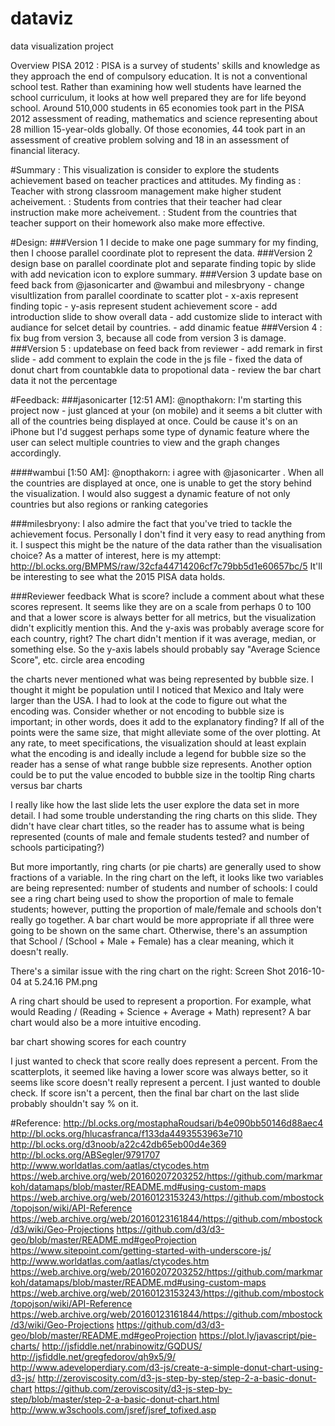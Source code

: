 # dataviz
data visualization project

Overview
PISA 2012 :  PISA is a survey of students' skills and knowledge as they approach the end of compulsory education. It is not a conventional school test. Rather than examining how well students have learned the school curriculum, it looks at how well prepared they are for life beyond school.
Around 510,000 students in 65 economies took part in the PISA 2012 assessment of reading, mathematics and science representing about 28 million 15-year-olds globally. Of those economies, 44 took part in an assessment of creative problem solving and 18 in an assessment of financial literacy.

#Summary : 
This visualization is consider to explore the students achievement based on teacher practices and attitudes.
My finding as    : Teacher with strong classroom management make higher student acheivement.
                 : Students from contries that their teacher had clear instruction make more acheivement.
                 : Student from the countries that teacher support on their homework also make more effective.

#Design: 
###Version 1 
               I decide to make one page summary for my finding, then I choose parallel coordinate plot to represent the data.
###Version 2 
              design base on parallel coordinate plot and separate finding topic by slide with add nevication icon to explore summary.
###Version 3 
              update base on feed back from @jasonicarter and @wambui and  milesbryony
              - change visultlization from parallel coordinate to scatter plot
              - x-axis represent finding topic
              - y-asis represent student achievement score
              - add introduction slide to show overall data
              - add customize slide to interact with audiance for selcet detail by countries.
              - add dinamic featue
###Version 4 : fix bug from version 3, because all code from version 3 is damage.
###Version 5 : updatebase on feed back from reviewer
            - add remark in first slide
            - add comment to explain the code in the js file
            - fixed the data of donut chart from countabkle data to propotional data
            - review the bar chart data it not the percentage

#Feedback:
###jasonicarter [12:51 AM]:
@nopthakorn: I'm starting this project now - just glanced at your (on mobile) and it seems a bit clutter with all of the countries being displayed at once. Could be cause it's on an iPhone but I'd suggest perhaps some type of dynamic feature where the user can select multiple countries to view and the graph changes accordingly.

####wambui [1:50 AM]:
@nopthakorn:  i agree with @jasonicarter . When all the countries are displayed at once, one is unable to get the story behind the visualization. I would also suggest a dynamic feature of not only countries but also regions or ranking  categories

###milesbryony:
I also admire the fact that you've tried to tackle the achievement focus. Personally I don't find it very easy to read anything from it. I suspect this might be the nature of the data rather than the visualisation choice?
As a matter of interest, here is my attempt: http://bl.ocks.org/BMPMS/raw/32cfa44714206cf7c79bb5d1e60657bc/5
It'll be interesting to see what the 2015 PISA data holds.

###Reviewer feedback
What is score?
include a comment about what these scores represent. It seems like they are on a scale from perhaps 0 to 100 and that a lower score is always better for all metrics, but the visualization didn't explicitly mention this. And the y-axis was probably average score for each country, right? The chart didn't mention if it was average, median, or something else. So the y-axis labels should probably say "Average Science Score", etc.
circle area encoding

the charts never mentioned what was being represented by bubble size. I thought it might be population until I noticed that Mexico and Italy were larger than the USA. I had to look at the code to figure out what the encoding was. Consider whether or not encoding to bubble size is important; in other words, does it add to the explanatory finding? If all of the points were the same size, that might alleviate some of the over plotting. At any rate, to meet specifications, the visualization should at least explain what the encoding is and ideally include a legend for bubble size so the reader has a sense of what range bubble size represents. Another option could be to put the value encoded to bubble size in the tooltip
Ring charts versus bar charts

I really like how the last slide lets the user explore the data set in more detail. I had some trouble understanding the ring charts on this slide. They didn't have clear chart titles, so the reader has to assume what is being represented (counts of male and female students tested? and number of schools participating?)

But more importantly, ring charts (or pie charts) are generally used to show fractions of a variable. In the ring chart on the left, it looks like two variables are being represented: number of students and number of schools:
I could see a ring chart being used to show the proportion of male to female students; however, putting the proportion of male/female and schools don't really go together. A bar chart would be more appropriate if all three were going to be shown on the same chart. Otherwise, there's an assumption that School / (School + Male + Female) has a clear meaning, which it doesn't really.

There's a similar issue with the ring chart on the right:
Screen Shot 2016-10-04 at 5.24.16 PM.png

A ring chart should be used to represent a proportion. For example, what would Reading / (Reading + Science + Average + Math) represent? A bar chart would also be a more intuitive encoding.

bar chart showing scores for each country

I just wanted to check that score really does represent a percent. From the scatterplots, it seemed like having a lower score was always better, so it seems like score doesn't really represent a percent. I just wanted to double check. If score isn't a percent, then the final bar chart on the last slide probably shouldn't say % on it.

#Reference:
http://bl.ocks.org/mostaphaRoudsari/b4e090bb50146d88aec4
http://bl.ocks.org/hlucasfranca/f133da4493553963e710
http://bl.ocks.org/d3noob/a22c42db65eb00d4e369
http://bl.ocks.org/ABSegler/9791707
http://www.worldatlas.com/aatlas/ctycodes.htm
https://web.archive.org/web/20160207203252/https://github.com/markmarkoh/datamaps/blob/master/README.md#using-custom-maps
https://web.archive.org/web/20160123153243/https://github.com/mbostock/topojson/wiki/API-Reference
https://web.archive.org/web/20160123161844/https://github.com/mbostock/d3/wiki/Geo-Projections
https://github.com/d3/d3-geo/blob/master/README.md#geoProjection
https://www.sitepoint.com/getting-started-with-underscore-js/
http://www.worldatlas.com/aatlas/ctycodes.htm
https://web.archive.org/web/20160207203252/https://github.com/markmarkoh/datamaps/blob/master/README.md#using-custom-maps
https://web.archive.org/web/20160123153243/https://github.com/mbostock/topojson/wiki/API-Reference
https://web.archive.org/web/20160123161844/https://github.com/mbostock/d3/wiki/Geo-Projections
https://github.com/d3/d3-geo/blob/master/README.md#geoProjection
https://plot.ly/javascript/pie-charts/
http://jsfiddle.net/nrabinowitz/GQDUS/
http://jsfiddle.net/gregfedorov/qh9x5/9/
http://www.adeveloperdiary.com/d3-js/create-a-simple-donut-chart-using-d3-js/
http://zeroviscosity.com/d3-js-step-by-step/step-2-a-basic-donut-chart
https://github.com/zeroviscosity/d3-js-step-by-step/blob/master/step-2-a-basic-donut-chart.html
http://www.w3schools.com/jsref/jsref_tofixed.asp
